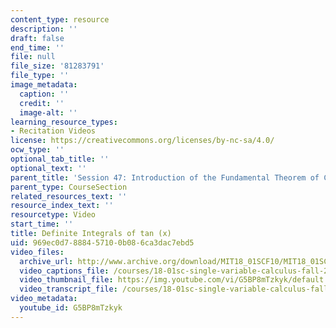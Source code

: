 ```yaml
---
content_type: resource
description: ''
draft: false
end_time: ''
file: null
file_size: '81283791'
file_type: ''
image_metadata:
  caption: ''
  credit: ''
  image-alt: ''
learning_resource_types:
- Recitation Videos
license: https://creativecommons.org/licenses/by-nc-sa/4.0/
ocw_type: ''
optional_tab_title: ''
optional_text: ''
parent_title: 'Session 47: Introduction of the Fundamental Theorem of Calculus'
parent_type: CourseSection
related_resources_text: ''
resource_index_text: ''
resourcetype: Video
start_time: ''
title: Definite Integrals of tan (x)
uid: 969ec0d7-8884-5710-0b08-6ca3dac7ebd5
video_files:
  archive_url: http://www.archive.org/download/MIT18_01SCF10/MIT18_01SCF10Rec_38_300k.mp4
  video_captions_file: /courses/18-01sc-single-variable-calculus-fall-2010/7b7e35b72b0f5a19befc7b930a90c093_G5BP8mTzkyk.vtt
  video_thumbnail_file: https://img.youtube.com/vi/G5BP8mTzkyk/default.jpg
  video_transcript_file: /courses/18-01sc-single-variable-calculus-fall-2010/ea56a9926f8666003d44c207301ec313_G5BP8mTzkyk.pdf
video_metadata:
  youtube_id: G5BP8mTzkyk
---
```


